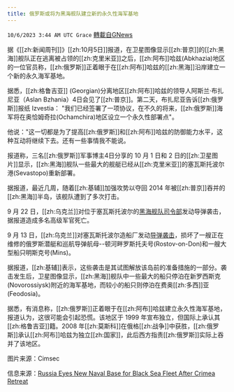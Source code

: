 ```yaml
---
title: 俄罗斯或将为黑海舰队建立新的永久性海军基地
---
```

`10/6/2023 3:44 AM UTC Grace` [轉載自GNews](https://gnews.org/articles/1790907)

据《[[zh:新闻周刊]]》[[zh:10月5日]]报道，在卫星图像显示[[zh:普京]]的[[zh:黑海]]舰队正在逃离被占领的[[zh:克里米亚]]之后，[[zh:阿布]]哈兹(Abkhazia)地区的一位官员称，[[zh:俄罗斯]]正着眼于在[[zh:阿布]]哈兹的[[zh:黑海]]沿岸建立一个新的永久海军基地。

据悉，[[zh:格鲁吉亚]] (Georgian)分离地区[[zh:阿布]]哈兹的领导人阿斯兰·布扎尼亚（Aslan Bzhania）4日会见了[[zh:普京]]。第二天，布扎尼亚告诉[[zh:俄罗斯]]报纸 Izvestia： "我们已经签署了一项协议，在不久的将来，[[zh:俄罗斯]]海军将在奥恰姆奇拉(Ochamchira)地区设立一个永久性部署点"。

他说："这一切都是为了提高[[zh:俄罗斯]]和[[zh:阿布]]哈兹的防御能力水平，这种互动将继续下去。还有一些事情我不能说。

报道称，三名[[zh:俄罗斯]]军事博主4日分享的 10 月 1 日和 2 日的[[zh:卫星图片]]显示，[[zh:黑海]]舰队一些最大的舰艇已经从[[zh:克里米亚]]的塞瓦斯托波尔港(Sevastopo)重新部署。

据报道，最近几周，随着[[zh:基辅]]加强攻势以夺回 2014 年被[[zh:普京]]吞并的[[zh:黑海]]半岛，该舰队遭到了多次打击。

9 月 22 日，[[zh:乌克兰]]对位于塞瓦斯托波尔的[黑海舰队司令部](https://gnews.org/m/1729386)发动导弹袭击，据报道造成多名高级军官死亡。

 9 月 13 日，[[zh:乌克兰]]对塞瓦斯托波尔造船厂发动[导弹袭击](https://gnews.org/m/1688128)，损坏了一艘正在维修的俄罗斯潜艇和巡航导弹航母\--顿河畔罗斯托夫号(Rostov-on-Don)和一艘大型船只明斯克号(Mins)。

据报道，[[zh:基辅]]表示，这些袭击是其试图解放该岛前的准备措施的一部分。袭击发生后，卫星图像显示，[[zh:黑海]]舰队中一些最大的船只停泊在新罗西斯克(Novorossiysk)附近的海军基地，而较小的船只则停泊在费奥[[zh:多西]]亚(Feodosia)。

据悉，有消息称，[[zh:俄罗斯]]正着眼于在[[zh:阿布]]哈兹建立永久性海军基地，报道认为，这很可能会引起恐慌。该地区于 1999 年宣布独立，但国际上承认其[[zh:格鲁吉亚]]籍。2008 年[[zh:莫斯科]]在俄格[[zh:战争]]中获胜，[[zh:俄罗斯]]承认[[zh:阿布]]哈兹为独立[[zh:国家]]，此后西方指责[[zh:俄罗斯]]实际上吞并了该地区。

图片来源：Cimsec

信息来源：[Russia Eyes New Naval Base for Black Sea Fleet After Crimea Retreat](https://www.newsweek.com/russia-new-naval-base-black-sea-fleet-crimea-1832277)
